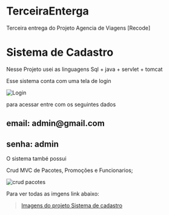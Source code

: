 # TerceiraEnterga
Terceira entrega do Projeto Agencia de Viagens [Recode]

<h1>Sistema de Cadastro</h1> 
 
 Nesse Projeto  usei as linguagens Sql + java + servlet + tomcat 
 

 
   Esse sistema conta com uma tela de login<br>
   
   ![Login](https://user-images.githubusercontent.com/106941474/192399047-14536a00-c633-4107-a3ff-39fc9ad524a8.png)

   
   para acessar entre com os seguintes dados
  
   <h2>email: admin@gmail.com</h2>
    <h2>senha: admin</h2>
   
   O sistema també possui 
   
   Crud MVC de Pacotes, Promoções e Funcionarios;
   
   ![crud pacotes](https://user-images.githubusercontent.com/106941474/192399375-a80e2f13-f45f-42a6-84d8-09c935029544.png)
   
   Para ver todas as imgens link abaixo:
   
  <blockquote class="imgur-embed-pub" lang="en" data-id="a/sMvMFWY"  ><a href="//imgur.com/a/sMvMFWY">Imagens do projeto Sistema de cadastro</a></blockquote><script async src="//s.imgur.com/min/embed.js" charset="utf-8"></script>
  
  
   
   
   
